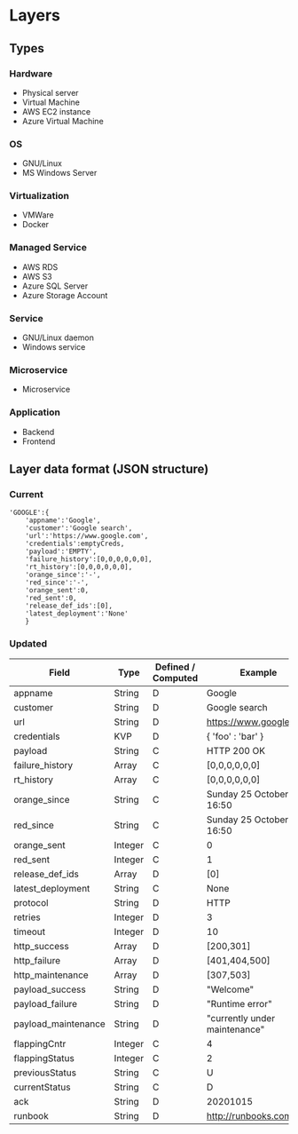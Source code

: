 # Layers

## Types

### Hardware

- Physical server
- Virtual Machine
- AWS EC2 instance
- Azure Virtual Machine

### OS

- GNU/Linux
- MS Windows Server

### Virtualization

- VMWare
- Docker

### Managed Service

- AWS RDS
- AWS S3
- Azure SQL Server
- Azure Storage Account

### Service

- GNU/Linux daemon
- Windows service

### Microservice

- Microservice

### Application

- Backend
- Frontend


## Layer data format (JSON structure)

### Current

```
'GOOGLE':{
    'appname':'Google',
    'customer':'Google search',
    'url':'https://www.google.com',
    'credentials':emptyCreds,
    'payload':'EMPTY',
    'failure_history':[0,0,0,0,0,0],
    'rt_history':[0,0,0,0,0,0],
    'orange_since':'-',
    'red_since':'-',
    'orange_sent':0,
    'red_sent':0,
    'release_def_ids':[0],
    'latest_deployment':'None'
    }
```

### Updated

| Field | Type | Defined / Computed | Example |
| ----- | ---- | ------------------ | ------- |
| appname | String | D | Google |
| customer | String | D | Google search |
| url | String | D | https://www.google.com |
| credentials | KVP | D | { 'foo' : 'bar' } |
| payload | String | C | HTTP 200 OK |
| failure_history | Array | C | [0,0,0,0,0,0] |
| rt_history | Array | C | [0,0,0,0,0,0] |
| orange_since | String | C | Sunday 25 October @ 16:50 |
| red_since | String | C | Sunday 25 October @ 16:50 |
| orange_sent | Integer | C | 0 |
| red_sent | Integer | C | 1 |
| release_def_ids | Array | D | [0] |
| latest_deployment | String | C | None |
| protocol | String | D | HTTP |
| retries | Integer | D | 3 |
| timeout | Integer | D | 10 |
| http_success | Array | D | [200,301] |
| http_failure | Array | D | [401,404,500] |
| http_maintenance | Array | D | [307,503] |
| payload_success | String | D | "Welcome" |
| payload_failure | String | D | "Runtime error" |
| payload_maintenance | String | D | "currently under maintenance" |
| flappingCntr | Integer | C | 4 |
| flappingStatus | Integer | C | 2 |
| previousStatus | String | C | U |
| currentStatus | String | C | D |
| ack | String | D | 20201015 |
| runbook | String | D | http://runbooks.com |
